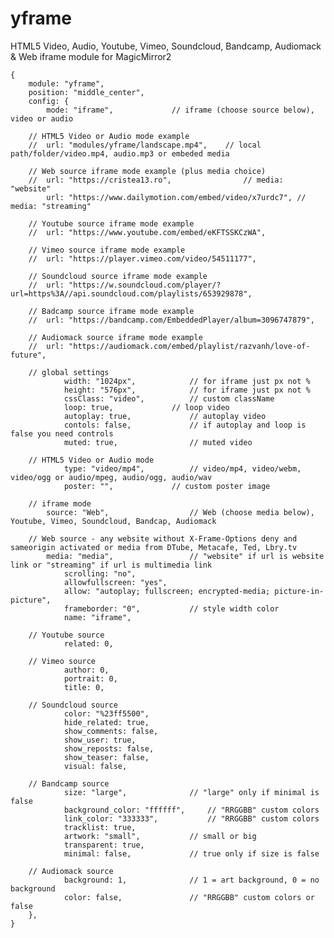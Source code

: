 # yframe

HTML5 Video, Audio, Youtube, Vimeo, Soundcloud, Bandcamp, Audiomack & Web iframe module for MagicMirror2

	{
		module: "yframe",
		position: "middle_center",
		config: {
			mode: "iframe",				// iframe (choose source below), video or audio

		// HTML5 Video or Audio mode example
		//	url: "modules/yframe/landscape.mp4",	// local path/folder/video.mp4, audio.mp3 or embeded media

		// Web source iframe mode example (plus media choice)
		//	url: "https://cristea13.ro",				// media: "website"
			url: "https://www.dailymotion.com/embed/video/x7urdc7",	// media: "streaming"

		// Youtube source iframe mode example
		//	url: "https://www.youtube.com/embed/eKFTSSKCzWA",

		// Vimeo source iframe mode example
		//	url: "https://player.vimeo.com/video/54511177",

		// Soundcloud source iframe mode example
		//	url: "https://w.soundcloud.com/player/?url=https%3A//api.soundcloud.com/playlists/653929878",

		// Badcamp source iframe mode example
		//	url: "https://bandcamp.com/EmbeddedPlayer/album=3096747879",

		// Audiomack source iframe mode example
		//	url: "https://audiomack.com/embed/playlist/razvanh/love-of-future",

		// global settings
				width: "1024px",			// for iframe just px not %
				height: "576px",			// for iframe just px not %
				cssClass: "video",			// custom className
				loop: true,				// loop video
				autoplay: true,				// autoplay video
				contols: false,				// if autoplay and loop is false you need controls
				muted: true,				// muted video

		// HTML5 Video or Audio mode
				type: "video/mp4",			// video/mp4, video/webm, video/ogg or audio/mpeg, audio/ogg, audio/wav
				poster: "",				// custom poster image

		// iframe mode
			source: "Web",					// Web (choose media below), Youtube, Vimeo, Soundcloud, Bandcap, Audiomack

		// Web source - any website without X-Frame-Options deny and sameorigin activated or media from DTube, Metacafe, Ted, Lbry.tv
			media: "media",					// "website" if url is website link or "streaming" if url is multimedia link
				scrolling: "no",
				allowfullscreen: "yes",
				allow: "autoplay; fullscreen; encrypted-media; picture-in-picture",
				frameborder: "0",			// style width color
				name: "iframe",

		// Youtube source
				related: 0,

		// Vimeo source
				author: 0,
				portrait: 0,
				title: 0,

		// Soundcloud source
				color: "%23ff5500",
				hide_related: true,
				show_comments: false,
				show_user: true,
				show_reposts: false,
				show_teaser: false,
				visual: false,

		// Bandcamp source
				size: "large",				// "large" only if minimal is false
				background_color: "ffffff",		// "RRGGBB" custom colors
				link_color: "333333",			// "RRGGBB" custom colors
				tracklist: true,
				artwork: "small",			// small or big
				transparent: true,
				minimal: false,				// true only if size is false

		// Audiomack source
				background: 1,				// 1 = art background, 0 = no background
				color: false,				// "RRGGBB" custom colors or false
		},
	}
